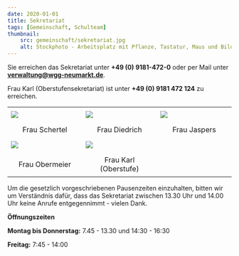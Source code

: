 ```yaml
---
date: 2020-01-01
title: Sekretariat
tags: [Gemeinschaft, Schulteam]
thumbnail: 
    src: gemeinschaft/sekretariat.jpg
    alt: Stockphoto - Arbeitsplatz mit Pflanze, Tastatur, Maus und Bildschirm
---
```


Sie erreichen das Sekretariat unter **+49 (0) 9181-472-0** oder per Mail unter **verwaltung@wgg-neumarkt.de**.

Frau Karl (Oberstufensekretariat) ist unter **+49 (0) 9181 472 124** zu erreichen.
<table>
<tr>
    <td><img src = "images/sekretariat/schertel.jpg" ></td>
    <td><img src = "images/sekretariat/diedrich.jpg" ></td>
    <td><img src = "images/sekretariat/jaspers.jpg" ></td>
</tr>
<tr>
    <td style = "text-align: center" >Frau Schertel</td>
    <td style = "text-align: center">Frau Diedrich</td>
    <td style = "text-align: center">Frau Jaspers</td>
</tr>
<tr>
    <td><img src = "images/sekretariat/obermeier.jpg" ></td>
    <td><img src = "images/sekretariat/karl.jpg" ></td>
</tr>
<tr>
    <td style = "text-align: center">Frau Obermeier</td>
    <td style = "text-align: center">Frau Karl (Oberstufe)</td>
</tr>
</table>

Um die gesetzlich vorgeschriebenen Pausenzeiten einzuhalten, bitten wir um Verständnis dafür, dass das Sekretariat zwischen 13.30 Uhr und 14.00 Uhr keine Anrufe entgegennimmt - vielen Dank.

**Öffnungszeiten**

**Montag bis Donnerstag:** 7.45 - 13.30 und 14:30 - 16:30

**Freitag:** 7:45 - 14:00

<style>
table {
  width: 100%;
  border-collapse: collapse;
}

table td {
  width: 33.33%; 
  padding: 8px; 
}
</style>
